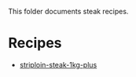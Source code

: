 This folder documents steak recipes.

# Recipes

- [striploin-steak-1kg-plus](./striploin-steak-1kg-plus.md)
